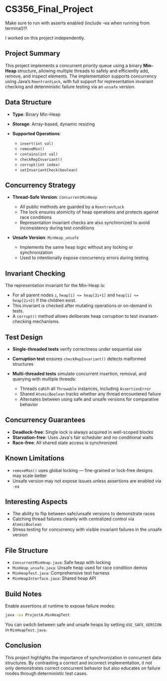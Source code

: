 # CS356_Final_Project

Make sure to run with asserts enabled (include -ea when running from terminal)!!!

I worked on this project independently.

## Project Summary

This project implements a concurrent priority queue using a binary **Min-Heap** structure, allowing multiple threads to safely and efficiently add, remove, and inspect elements. The implementation supports concurrency using Java’s `ReentrantLock`, with full support for representation invariant checking and deterministic failure testing via an `unsafe` version.

## Data Structure

* **Type**: Binary Min-Heap
* **Storage**: Array-based, dynamic resizing
* **Supported Operations**:

  * `insert(int val)`
  * `removeMin()`
  * `contains(int val)`
  * `checkRepInvariant()`
  * `corrupt(int index)`
  * `setInvariantCheck(boolean)`

## Concurrency Strategy

* **Thread-Safe Version**: `ConcurrentMinHeap`

  * All public methods are guarded by a `ReentrantLock`
  * The lock ensures atomicity of heap operations and protects against race conditions
  * Representation invariant checks are also synchronized to avoid inconsistency during test conditions
* **Unsafe Version**: `MinHeap_unsafe`

  * Implements the same heap logic without any locking or synchronization
  * Used to intentionally expose concurrency errors during testing

## Invariant Checking

The representation invariant for the Min-Heap is:

* For all parent nodes `i`, `heap[i] <= heap[2i+1]` and `heap[i] <= heap[2i+2]` if the children exist.
* This invariant is checked after mutating operations or on-demand in tests.
* A `corrupt()` method allows deliberate heap corruption to test invariant-checking mechanisms.

## Test Design

* **Single-threaded tests** verify correctness under sequential use
* **Corruption test** ensures `checkRepInvariant()` detects malformed structures
* **Multi-threaded tests** simulate concurrent insertion, removal, and querying with multiple threads:

  * Threads catch all `Throwable` instances, including `AssertionError`
  * Shared `AtomicBoolean` tracks whether any thread encountered failure
  * Alternates between using safe and unsafe versions for comparative behavior

## Concurrency Guarantees

* **Deadlock-free**: Single lock is always acquired in well-scoped blocks
* **Starvation-free**: Uses Java's fair scheduler and no conditional waits
* **Race-free**: All shared state access is synchronized

## Known Limitations

* `removeMin()` uses global locking — fine-grained or lock-free designs may scale better
* Unsafe version may not expose issues unless assertions are enabled via `-ea`

## Interesting Aspects

* The ability to flip between safe/unsafe versions to demonstrate races
* Catching thread failures cleanly with centralized control via `AtomicBoolean`
* Stress testing for concurrency with visible invariant failures in the unsafe version

## File Structure

* `ConcurrentMinHeap.java`: Safe heap with locking
* `MinHeap_unsafe.java`: Unsafe heap used for race condition demos
* `MinHeapTest.java`: Comprehensive test harness
* `MinHeapInterface.java`: Shared heap API

## Build Notes

Enable assertions at runtime to expose failure modes:

```bash
java -ea ProjectA.MinHeapTest
```

You can switch between safe and unsafe heaps by setting `USE_SAFE_VERSION` in `MinHeapTest.java`.

## Conclusion

This project highlights the importance of synchronization in concurrent data structures. By contrasting a correct and incorrect implementation, it not only demonstrates correct concurrent behavior but also educates on failure modes through deterministic test cases.
